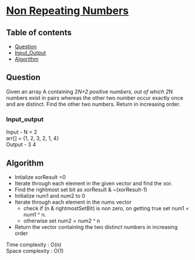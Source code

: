 # [Non Repeating Numbers](https://practice.geeksforgeeks.org/problems/finding-the-numbers0215/1)

## Table of contents

- [Question](#question)
- [Input_Output](#input_output)
- [Algorithm](#algorithm)

## Question
Given an array A containing 2*N+2 positive numbers, out of which 2*N numbers exist in pairs whereas the other two number occur exactly once and are distinct. Find the other two numbers. Return in increasing order.


### Input_output
Input - N = 2 </br>
arr[] = {1, 2, 3, 2, 1, 4} </br>
Output - 3 4

## Algorithm

- Intialize xorResult =0
- Iterate through each element in the given vector and find the xor.
- Find the rightmost set bit as xorResult & ~(xorResult-1)
- Initialize num1 and num2 to 0
- Iterate through each element in the nums vector
    - check if (n & rightmostSetBit) is non zero, on getting true set num1 = num1 ^ n.
    - otherwise set num2 = num2 ^ n
- Return the vector containing the two distinct numbers in increasing order

Time complexity : O(n) </br>
Space complexity : O(1)
